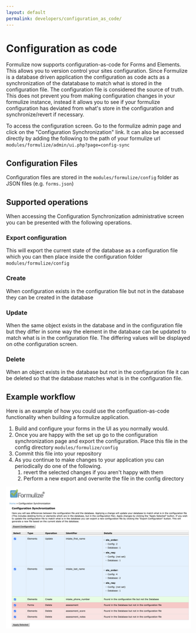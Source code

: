 ```yaml
---
layout: default
permalink: developers/configuration_as_code/
---
```


# Configuration as code

Formulize now supports configuration-as-code for Forms and Elements. This allows you to version control your sites configuration. Since Formulize is a database driven application the configuration as code acts as a synchronization of the datatabase to match what is stored in the configuration file. The configuration file is considered the source of truth. This does not prevent you from making configuration changes in your formulize instance, instead it allows you to see if your formulize configuration has deviated from what's store in the configuration and synchronize/revert if necessary.

To access the configuration screen. Go to the formulize admin page and click on the "Configuration Synchronization" link. It can also be accessed directly by adding the following to the path of your formulize url `modules/formulize/admin/ui.php?page=config-sync`

## Configuration Files

Configuration files are stored in the `modules/formulize/config` folder as JSON files (e.g. `forms.json`)

## Supported operations

When accessing the Configuration Synchronization administrative screen you can be presented with the following operations.

### Export configuration

This will export the current state of the database as a configuration file which you can then place inside the configuration folder `modules/formulize/config`

### Create

When configuration exists in the configuration file but not in the database they can be created in the database

### Update

When the same object exists in the database and in the configuration file but they differ in some way the element in the database can be updated to match what is in the configuration file. The differing values will be displayed on othe configuration screen.

### Delete

When an object exists in the database but not in the configuration file it can be deleted so that the database matches what is in the configuration file.

## Example workflow

Here is an example of how you could use the configuation-as-code functionality when building a formulize application.

1. Build and configure your forms in the UI as you normally would.
1. Once you are happy with the set up go to the configuration synchronization page and export the configuration. Place this file in the config directory `modules/formulize/config`
1. Commit this file into your repository
1. As you continue to make changes to your application you can periodically do one of the following.
	1. revert the selected changes if you aren't happy with them
	1. Perform a new export and overwrite the file in the config directory

![Configuration as code example](./images/configuration-as-code.png)
